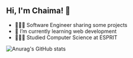 ## Hi, I'm Chaima! 👋


- 👩🏻‍💻 Software Engineer sharing some projects
- 🌱 I’m currently learning web development
- 👩🏻‍🎓 Studied Computer Science at ESPRIT


![Anurag's GitHub stats](https://github-readme-stats.vercel.app/api?username=saadallahchaima&show_icons=true&theme=radical)
